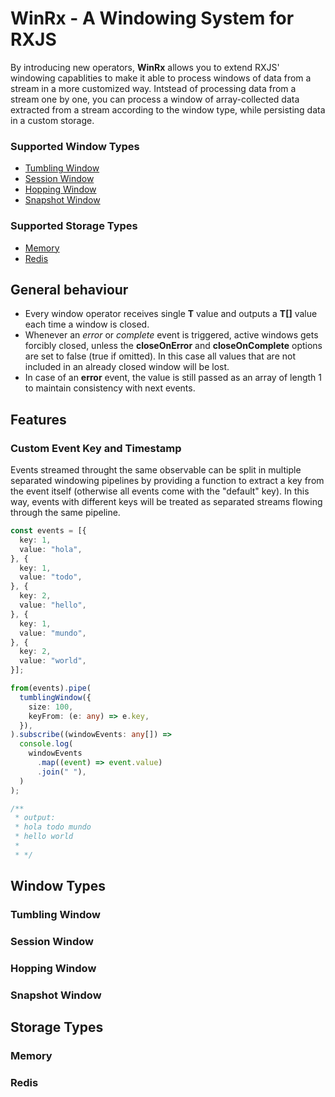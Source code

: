 # WinRx - A Windowing System for RXJS

By introducing new operators, **WinRx** allows you to extend RXJS' windowing
capablities to make it able to process windows of data from a stream in a more
customized way. Intstead of processing data from a stream one by one, you can
process a window of array-collected data extracted from a stream according to
the window type, while persisting data in a custom storage.

### Supported Window Types

- [Tumbling Window](#tumbling-window)
- [Session Window](#session-window)
- [Hopping Window](#hopping-window)
- [Snapshot Window](#snapshot-window)

### Supported Storage Types

- [Memory](#memory)
- [Redis](#redis)

## General behaviour

- Every window operator receives single **T** value and outputs a **T[]** value
  each time a window is closed.
- Whenever an _error_ or _complete_ event is triggered, active windows gets
  forcibly closed, unless the **closeOnError** and **closeOnComplete** options
  are set to false (true if omitted). In this case all values that are not
  included in an already closed window will be lost.
- In case of an **error** event, the value is still passed as an array of length
  1 to maintain consistency with next events.

## Features

### Custom Event Key and Timestamp

Events streamed throught the same observable can be split in multiple separated
windowing pipelines by providing a function to extract a key from the event
itself (otherwise all events come with the "default" key). In this way, events
with different keys will be treated as separated streams flowing through the
same pipeline.

```typescript
const events = [{
  key: 1,
  value: "hola",
}, {
  key: 1,
  value: "todo",
}, {
  key: 2,
  value: "hello",
}, {
  key: 1,
  value: "mundo",
}, {
  key: 2,
  value: "world",
}];

from(events).pipe(
  tumblingWindow({
    size: 100,
    keyFrom: (e: any) => e.key,
  }),
).subscribe((windowEvents: any[]) =>
  console.log(
    windowEvents
      .map((event) => event.value)
      .join(" "),
  )
);

/**
 * output:
 * hola todo mundo
 * hello world 
 * 
 * */
```

## Window Types

### Tumbling Window

### Session Window

### Hopping Window

### Snapshot Window

## Storage Types

### Memory

### Redis
